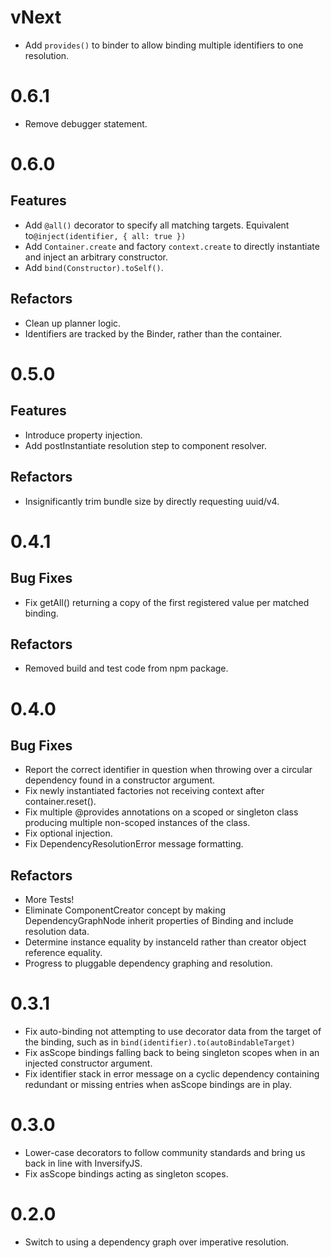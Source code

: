 # vNext

- Add `provides()` to binder to allow binding multiple identifiers to one resolution.

# 0.6.1

- Remove debugger statement.

# 0.6.0

## Features

- Add `@all()` decorator to specify all matching targets. Equivalent to`@inject(identifier, { all: true })`
- Add `Container.create` and factory `context.create` to directly instantiate and inject an arbitrary constructor.
- Add `bind(Constructor).toSelf()`.

## Refactors

- Clean up planner logic.
- Identifiers are tracked by the Binder, rather than the container.

# 0.5.0

## Features

- Introduce property injection.
- Add postInstantiate resolution step to component resolver.

## Refactors

- Insignificantly trim bundle size by directly requesting uuid/v4.

# 0.4.1

## Bug Fixes

- Fix getAll() returning a copy of the first registered value per matched binding.

## Refactors

- Removed build and test code from npm package.

# 0.4.0

## Bug Fixes

- Report the correct identifier in question when throwing over a circular dependency found in a constructor argument.
- Fix newly instantiated factories not receiving context after container.reset().
- Fix multiple @provides annotations on a scoped or singleton class producing multiple non-scoped instances of the class.
- Fix optional injection.
- Fix DependencyResolutionError message formatting.

## Refactors

- More Tests!
- Eliminate ComponentCreator concept by making DependencyGraphNode inherit properties of Binding and include resolution data.
- Determine instance equality by instanceId rather than creator object reference equality.
- Progress to pluggable dependency graphing and resolution.

# 0.3.1

- Fix auto-binding not attempting to use decorator data from the target of the binding, such as in `bind(identifier).to(autoBindableTarget)`
- Fix asScope bindings falling back to being singleton scopes when in an injected constructor argument.
- Fix identifier stack in error message on a cyclic dependency containing redundant or missing entries when asScope bindings are in play.

# 0.3.0

- Lower-case decorators to follow community standards and bring us back in line with InversifyJS.
- Fix asScope bindings acting as singleton scopes.

# 0.2.0

- Switch to using a dependency graph over imperative resolution.
